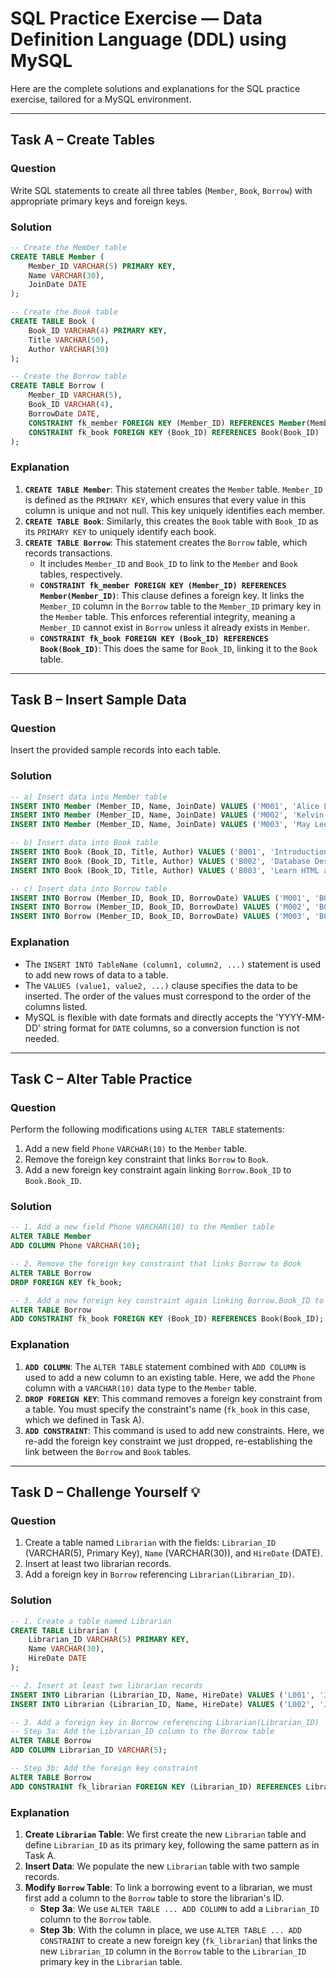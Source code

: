 
# SQL Practice Exercise — Data Definition Language (DDL) using MySQL

Here are the complete solutions and explanations for the SQL practice exercise, tailored for a MySQL environment.

---

## Task A – Create Tables

### Question
Write SQL statements to create all three tables (`Member`, `Book`, `Borrow`) with appropriate primary keys and foreign keys.

### Solution
```sql
-- Create the Member table
CREATE TABLE Member (
    Member_ID VARCHAR(5) PRIMARY KEY,
    Name VARCHAR(30),
    JoinDate DATE
);

-- Create the Book table
CREATE TABLE Book (
    Book_ID VARCHAR(4) PRIMARY KEY,
    Title VARCHAR(50),
    Author VARCHAR(30)
);

-- Create the Borrow table
CREATE TABLE Borrow (
    Member_ID VARCHAR(5),
    Book_ID VARCHAR(4),
    BorrowDate DATE,
    CONSTRAINT fk_member FOREIGN KEY (Member_ID) REFERENCES Member(Member_ID),
    CONSTRAINT fk_book FOREIGN KEY (Book_ID) REFERENCES Book(Book_ID)
);
```

### Explanation
1.  **`CREATE TABLE Member`**: This statement creates the `Member` table. `Member_ID` is defined as the `PRIMARY KEY`, which ensures that every value in this column is unique and not null. This key uniquely identifies each member.
2.  **`CREATE TABLE Book`**: Similarly, this creates the `Book` table with `Book_ID` as its `PRIMARY KEY` to uniquely identify each book.
3.  **`CREATE TABLE Borrow`**: This statement creates the `Borrow` table, which records transactions.
    *   It includes `Member_ID` and `Book_ID` to link to the `Member` and `Book` tables, respectively.
    *   **`CONSTRAINT fk_member FOREIGN KEY (Member_ID) REFERENCES Member(Member_ID)`**: This clause defines a foreign key. It links the `Member_ID` column in the `Borrow` table to the `Member_ID` primary key in the `Member` table. This enforces referential integrity, meaning a `Member_ID` cannot exist in `Borrow` unless it already exists in `Member`.
    *   **`CONSTRAINT fk_book FOREIGN KEY (Book_ID) REFERENCES Book(Book_ID)`**: This does the same for `Book_ID`, linking it to the `Book` table.

---

## Task B – Insert Sample Data

### Question
Insert the provided sample records into each table.

### Solution
```sql
-- a) Insert data into Member table
INSERT INTO Member (Member_ID, Name, JoinDate) VALUES ('M001', 'Alice Lau', '2022-03-15');
INSERT INTO Member (Member_ID, Name, JoinDate) VALUES ('M002', 'Kelvin Ng', '2023-07-02');
INSERT INTO Member (Member_ID, Name, JoinDate) VALUES ('M003', 'May Lee', '2024-01-10');

-- b) Insert data into Book table
INSERT INTO Book (Book_ID, Title, Author) VALUES ('B001', 'Introduction to Python', 'J. Wong');
INSERT INTO Book (Book_ID, Title, Author) VALUES ('B002', 'Database Design Basics', 'C. Chan');
INSERT INTO Book (Book_ID, Title, Author) VALUES ('B003', 'Learn HTML and CSS', 'P. Ho');

-- c) Insert data into Borrow table
INSERT INTO Borrow (Member_ID, Book_ID, BorrowDate) VALUES ('M001', 'B001', '2024-09-05');
INSERT INTO Borrow (Member_ID, Book_ID, BorrowDate) VALUES ('M002', 'B002', '2024-09-07');
INSERT INTO Borrow (Member_ID, Book_ID, BorrowDate) VALUES ('M003', 'B003', '2024-09-08');
```

### Explanation
*   The `INSERT INTO TableName (column1, column2, ...)` statement is used to add new rows of data to a table.
*   The `VALUES (value1, value2, ...)` clause specifies the data to be inserted. The order of the values must correspond to the order of the columns listed.
*   MySQL is flexible with date formats and directly accepts the 'YYYY-MM-DD' string format for `DATE` columns, so a conversion function is not needed.

---

## Task C – Alter Table Practice

### Question
Perform the following modifications using `ALTER TABLE` statements:
1.  Add a new field `Phone` `VARCHAR(10)` to the `Member` table.
2.  Remove the foreign key constraint that links `Borrow` to `Book`.
3.  Add a new foreign key constraint again linking `Borrow.Book_ID` to `Book.Book_ID`.

### Solution
```sql
-- 1. Add a new field Phone VARCHAR(10) to the Member table
ALTER TABLE Member
ADD COLUMN Phone VARCHAR(10);

-- 2. Remove the foreign key constraint that links Borrow to Book
ALTER TABLE Borrow
DROP FOREIGN KEY fk_book;

-- 3. Add a new foreign key constraint again linking Borrow.Book_ID to Book.Book_ID
ALTER TABLE Borrow
ADD CONSTRAINT fk_book FOREIGN KEY (Book_ID) REFERENCES Book(Book_ID);
```

### Explanation
1.  **`ADD COLUMN`**: The `ALTER TABLE` statement combined with `ADD COLUMN` is used to add a new column to an existing table. Here, we add the `Phone` column with a `VARCHAR(10)` data type to the `Member` table.
2.  **`DROP FOREIGN KEY`**: This command removes a foreign key constraint from a table. You must specify the constraint's name (`fk_book` in this case, which we defined in Task A).
3.  **`ADD CONSTRAINT`**: This command is used to add new constraints. Here, we re-add the foreign key constraint we just dropped, re-establishing the link between the `Borrow` and `Book` tables.

---

## Task D – Challenge Yourself 💡

### Question
1.  Create a table named `Librarian` with the fields: `Librarian_ID` (VARCHAR(5), Primary Key), `Name` (VARCHAR(30)), and `HireDate` (DATE).
2.  Insert at least two librarian records.
3.  Add a foreign key in `Borrow` referencing `Librarian(Librarian_ID)`.

### Solution
```sql
-- 1. Create a table named Librarian
CREATE TABLE Librarian (
    Librarian_ID VARCHAR(5) PRIMARY KEY,
    Name VARCHAR(30),
    HireDate DATE
);

-- 2. Insert at least two librarian records
INSERT INTO Librarian (Librarian_ID, Name, HireDate) VALUES ('L001', 'John Smith', '2020-08-15');
INSERT INTO Librarian (Librarian_ID, Name, HireDate) VALUES ('L002', 'Jane Doe', '2021-02-20');

-- 3. Add a foreign key in Borrow referencing Librarian(Librarian_ID)
-- Step 3a: Add the Librarian_ID column to the Borrow table
ALTER TABLE Borrow
ADD COLUMN Librarian_ID VARCHAR(5);

-- Step 3b: Add the foreign key constraint
ALTER TABLE Borrow
ADD CONSTRAINT fk_librarian FOREIGN KEY (Librarian_ID) REFERENCES Librarian(Librarian_ID);
```

### Explanation
1.  **Create `Librarian` Table**: We first create the new `Librarian` table and define `Librarian_ID` as its primary key, following the same pattern as in Task A.
2.  **Insert Data**: We populate the new `Librarian` table with two sample records.
3.  **Modify `Borrow` Table**: To link a borrowing event to a librarian, we must first add a column to the `Borrow` table to store the librarian's ID.
    *   **Step 3a**: We use `ALTER TABLE ... ADD COLUMN` to add a `Librarian_ID` column to the `Borrow` table.
    *   **Step 3b**: With the column in place, we use `ALTER TABLE ... ADD CONSTRAINT` to create a new foreign key (`fk_librarian`) that links the new `Librarian_ID` column in the `Borrow` table to the `Librarian_ID` primary key in the `Librarian` table.
```